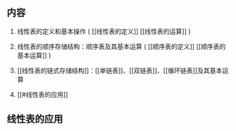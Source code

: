 
## 内容

1. 线性表的定义和基本操作 ( [[线性表的定义]] [[线性表的运算]] )

2. 线性表的顺序存储结构：顺序表及其基本运算 ( [[顺序表的定义]] [[顺序表的基本运算]] )

3. [[线性表的链式存储结构]]：[[单链表]]、[[双链表]]、[[循环链表]]及其基本运算

4. [[#线性表的应用]]
 

## 线性表的应用 
